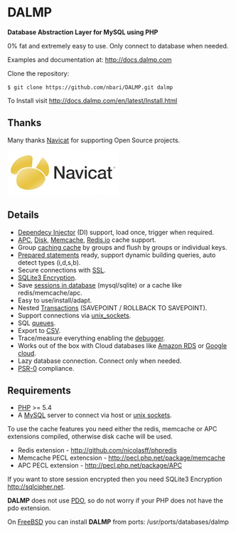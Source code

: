 DALMP
=====

**Database Abstraction Layer for MySQL using PHP**

0% fat and extremely easy to use. Only connect to database when needed.

Examples and documentation at: http://docs.dalmp.com


Clone the repository:


    $ git clone https://github.com/nbari/DALMP.git dalmp


To Install visit  http://docs.dalmp.com/en/latest/Install.html

Thanks
------

Many thanks [Navicat](http://www.navicat.com) for supporting Open Source projects.

![navicat](https://raw.githubusercontent.com/nbari/DALMP/master/docs/navicat.jpg)

Details
-------

* [Dependecy Injector](http://docs.dalmp.com/en/latest/DI.html) (DI) support, load once, trigger when required.
* [APC](http://docs.dalmp.com/en/latest/cache/APC.html), [Disk](http://docs.dalmp.com/en/latest/cache/disk.html), [Memcache](http://docs.dalmp.com/en/latest/cache/memcache.html), [Redis.io](http://docs.dalmp.com/en/latest/cache/redis.html>) cache support.
* Group [caching cache](http://docs.dalmp.com/en/latest/cache.html) by groups and flush by groups or individual keys.
* [Prepared statements](http://docs.dalmp.com/en/latest/prepared_statements.html) ready, support dynamic building queries, auto detect types (i,d,s,b).
* Secure connections with [SSL](http://docs.dalmp.com/en/latest/Quickstart.html#ssl).
* [SQLite3 Encryption](http://docs.dalmp.com/en/latest/queue/SQLite.html).
* Save [sessions in database](http://docs.dalmp.com/en/latest/sessions.html) (mysql/sqlite) or a cache like redis/memcache/apc.
* Easy to use/install/adapt.
* Nested [Transactions](http://docs.dalmp.com/en/latest/database/StartTrans.html) (SAVEPOINT / ROLLBACK TO SAVEPOINT).
* Support connections via [unix_sockets](http://docs.dalmp.com/en/latest/Quickstart.html#example-using-a-socket).
* SQL [queues](http://docs.dalmp.com/en/latest/queue.html).
* Export to [CSV](http://docs.dalmp.com/en/latest/database/csv.html).
* Trace/measure everything enabling the [debugger](http://docs.dalmp.com/en/latest/database/debug.htm).
* Works out of the box with Cloud databases like [Amazon RDS](http://aws.amazon.com/rds/) or [Google cloud](https://developers.google.com/cloud-sql/).
* Lazy database connection. Connect only when needed.
* [PSR-0](http://www.php-fig.org/psr/psr-0/) compliance.


Requirements
------------

* [PHP](http://www.php.net>) >= 5.4
* A [MySQL](http://www.mysql.org) server to connect via host or [unix sockets](http://en.wikipedia.org/wiki/Unix_domain_socket).

To use the cache features you need either the redis, memcache or APC extensions
compiled, otherwise disk cache will be used.

* Redis extension - http://github.com/nicolasff/phpredis
* Memcache PECL extencsion - http://pecl.php.net/package/memcache
* APC PECL extension - http://pecl.php.net/package/APC

If you want to store session encrypted then you need SQLite3 Encryption http://sqlcipher.net.

**DALMP** does not use [PDO](http://www.php.net/pdo), so do not worry if your PHP does not have the pdo
extension.

On [FreeBSD](http://www.freebsd.org) you can install **DALMP** from ports: /usr/ports/databases/dalmp

